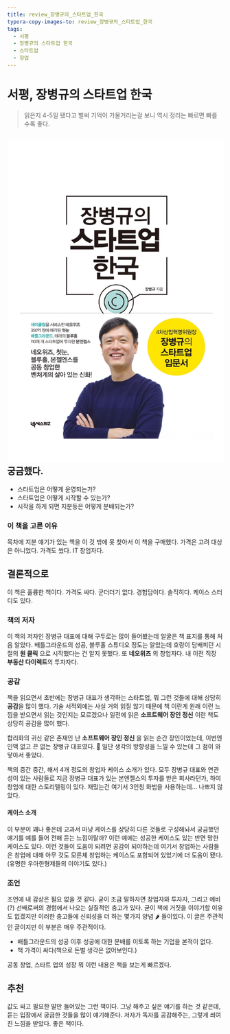 ```yaml
---
title: review_장병규의_스타트업_한국
typora-copy-images-to: review_장병규의_스타트업_한국
tags:
  - 서평
  - 장병규의 스타트업 한국
  - 스타트업
  - 창업
---
```


# 서평, 장병규의 스타트업 한국

> 읽은지 4-5일 됐다고 벌써 기억이 가물거리는걸 보니 역시 정리는 빠르면 빠를 수록 좋다.

## ![File](review_장병규의_스타트업_한국/File.jpg)궁금했다.

- 스타트업은 어떻게 운영되는가?
- 스타트업은 어떻게 시작할 수 있는가?
- 시작을 하게 되면 지분등은 어떻게 분배되는가?

### 이 책을 고른 이유

목차에 지분 얘기가 있는 책을 이 것 밖에 못 찾아서 이 책을 구매했다. 가격은 고려 대상은 아니었다. 가격도 쌌다. IT 창업자다.

## 결론적으로

이 책은 훌륭한 책이다. 가격도 싸다. 군더더기 없다. 경험담이다. 솔직히다. 케이스 스터디도 있다.

### 책의 저자

이 책의 저자인 장병규 대표에 대해 구두로는 많이 들어봤는데 얼굴은 책 표지를 통해 처음 알았다. 배틀그라운드의 성공, 블루홀 스튜디오 정도는 알았는데 호랑이 담배피던 시절의 **원 클릭** 으로 시작했다는 건 알지 못했다. 또 **네오위즈** 의 창업자다. 내 이전 직장 **부동산 다이렉트**의 투자자다.

### 공감

책을 읽으면서 초반에는 장병규 대표가 생각하는 스타트업, 뭐 그런 것들에 대해 상당히 **공감**을 많이 했다. 기술 서적외에는 사실 거의 읽질 않기 때문에  책 이란게 원래 이런 느낌을 받으면서 읽는 것인지는 모르겠으나 일전에 읽은 **소프트웨어 장인 정신** 이란 책도 상당히 공감을 많이 했다.

합리화의 귀신 같은 존재인 난 **소프트웨어 장인 정신** 을 읽는 순간 장인이었는데, 이번엔 인맥 없고 끈 없는 장병규 대표였다. :thinking: 일단 생각의 방향성을 느낄 수 있는데 그 점이 와 닿아서 좋았다.

책의 중간 중간, 해서 4개 정도의 창업자 케이스 소개가 있다. 모두 장병규 대표와 연관성이 있는 사람들로 지금 장병규 대표가 있는 본엔젤스의 투자를 받은 회사라던가, 하여 창업에 대한 스토리텔링이 있다. 재밌는건 여기서 3인칭 화법을 사용하는데... 나쁘지 않았다.

#### 케이스 소개

 이 부분이 꽤나 좋은데 교과서 마냥 케이스를 상당히 다른 것들로 구성해놔서 궁금했던 얘기를 예를 들어 전해 듣는 느낌이랄까? 이런 예에는 성공한 케이스도 있는 반면 망한 케이스도 있다. 이런 것들이 도움이 되려면 공감이 되야하는데 여기서 창업하는 사람들은 창업에 대해 아무 것도 모른체 창업하는 케이스도 포함되어 있었기에 더 도움이 됐다.(유명한 우아한형제들의 이야기도 있다.)

### 조언

조언에 내 감상은 필요 없을 것 같다. 굳이 조금 말하자면 창업자와 투자자, 그리고 예비(?) 선배로써의 경험에서 나오는 실질적인 충고가 있다. 굳이 책에 거짓을 이야기할 이유도 없겠지만 이러한 충고들에 신뢰성을 더 하는 몇가지 양념 :hot_pepper: 들이있다. 이 글은 주관적인 글이지만 이 부분은 매우 주관적이다.

- 배틀그라운드의 성공 이후 성공에 대한 분배를 이토록 하는 기업을 본적이 없다.
- 책 가격이 싸다(책으로 돈벌 생각은 없어보인다.)

공동 창업, 스타트 업의 성장 뭐 이런 내용은 책을 보는게 빠르겠다.

## 추천

값도 싸고 필요한 말만 들어있는 그런 책이다. 그냥 해주고 싶은 얘기를 하는 것 같은데, 듣는 입장에서 궁금한 것들을 많이 얘기해준다. 저자가 독자를 공감해주는, 그렇게 씌여진 느낌을 받았다. 좋은 책이다.